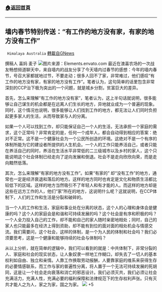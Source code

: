 ###  [:house:返回首頁](https://github.com/ourhimalayas/txt)
---

## 墙内春节特别传送：“有工作的地方没有家，有家的地方没有工作”
` Himalaya Australia` [轉載自GNews](https://gnews.org/zh-hans/915212/)

撰稿人 喜妈 麦子
![]()![](https://gnews.org/wp-content/uploads/2021/02/small-snow-covered-christmas-house-on-the-floor-of-AX2FG79-2-scaled.jpg)图片来源：Elements.envato.com
最近在澳喜农场的一次战友畅想频道聊天中，来自墙内的战友分享了今天墙内过春节的感想：今年的墙内春节，号召大家都就地过节，不要走动；很多人回不了家，非常难过，他们感叹“有工作的地方没有家，有家的地方没有工作”。笔者认为，这句简单的话里包含非常深刻的CCP治下极为突出的一个问题，就是城乡分割，贫富巨大的差异。

首先，怎么来理解“有工作的地方没有家”，笔者认为，这上半句话就说明，很多能够让自己谋生的机会都是在远离人们生长的地方，异地就业成为一个普遍的现象。同时，这个情况也说明，很多能够让人们找到工作的地方，都无法让人们同时负担起更多家人的生活，从而导致家与人的分离。

如果一个人可以找到工作，却只能保证自己一个人的生活，无法承担一个家庭的需求，这个正常吗？非常肯定的是，任何一个成年人，都会自动得到相应的答案：绝对不正常。这不是一个健康社会为一个公民所创造的环境。这绝对不是一个有序的体制所能为它的建设者所提供的人生机会。一个人的工作只能养活自己，或者只能在养活自己的同时，养活在生活水平非常低的二三级城市以及乡村的家人，这个只能说明这个社会体制已经走向了逆向发展和倒退。社会不是走向欣欣向荣，而是走向黯然低落。

其次，怎么来理解“有家的地方没有工作”。如果“有家的” 却“没有工作”的地方，通常也一定是经济衰退和落后的地方。这样的地方同时也肯定是文化和物质生活都比较低下的区域。这样的地方当然吸引不了年轻人和有才能的人。而这样的地方却是这些在远方工作的人，他们“家”所在的地方，这说明什么呢？这就说明，在CCP体制下，人们的工作和生活是分裂和破碎的。

当一个人的工作和生活，家庭和事业处在分离的状态，这个人的心理和身体会是健康的吗？这个人的家庭会是和谐和可持续发展的吗？这个社会是有序和积极的吗？一个人全力投入自己的工作，却不能和自己的家人随时亲密地相处；同时，自己的家人也只能最多在经济上得到资助，却不能有到位的面对面的相处机会与情感交流。我们需要问，这个社会，这样的体制，是一个为人民的体制和社会吗？我们必须要思考，这是一个健康和能够持续的社会与体制吗？

从以上分析，就在简单的逻辑中，我们可以看到的就是：中共体制下，非常分裂的人、家庭和社会的现实状态，让人象奴隶一样地工作糊口，却失去了一切人的基本权利如自由、独立和亲情。人靠工作换取劳动报酬，人要靠家庭的维系来获得生存的必要情感联系，而工作与家的普遍性分离，将人置于一个无法可持续发展的死胡同，这是让一个社会走向衰落和消亡的邪恶设计。我们必须灭共，我们必须让社会充满活力，充满人性，充满必要的福利保障和法律规范下的生存权利声张。只有灭共才能人之为人，家之为家，国之为家。
![]()![](https://gnews.org/wp-content/uploads/2021/02/1-澳喜Logo.jpeg)
+5
